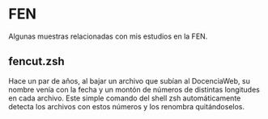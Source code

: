 # FEN

Algunas muestras relacionadas con mis estudios en la FEN.

## fencut.zsh
Hace un par de años, al bajar un archivo que subían al DocenciaWeb, su nombre venía con la fecha y un montón de números de distintas longitudes en cada archivo. Este simple comando del shell zsh automáticamente detecta los archivos con estos números y los renombra quitándoselos. 
